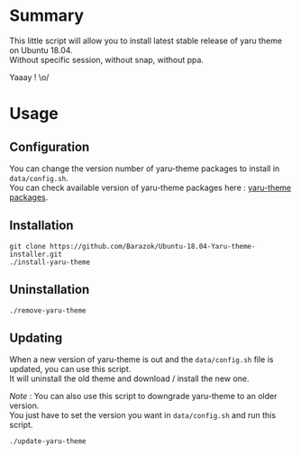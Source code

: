 # Summary

This little script will allow you to install latest stable release of yaru theme on Ubuntu 18.04.  
Without specific session, without snap, without ppa.  

Yaaay ! \o/

# Usage

## Configuration

You can change the version number of yaru-theme packages to install in `data/config.sh`.  
You can check available version of yaru-theme packages here : [yaru-theme packages](http://fr.archive.ubuntu.com/ubuntu/pool/main/y/yaru-theme/).

## Installation

```
git clone https://github.com/Barazok/Ubuntu-18.04-Yaru-theme-installer.git  
./install-yaru-theme
```

## Uninstallation

```
./remove-yaru-theme
```

## Updating

When a new version of yaru-theme is out and the `data/config.sh` file is updated, you can use this script.  
It will uninstall the old theme and download / install the new one.

*Note* : You can also use this script to downgrade yaru-theme to an older version.  
You just have to set the version you want in `data/config.sh` and run this script.

```
./update-yaru-theme
```
